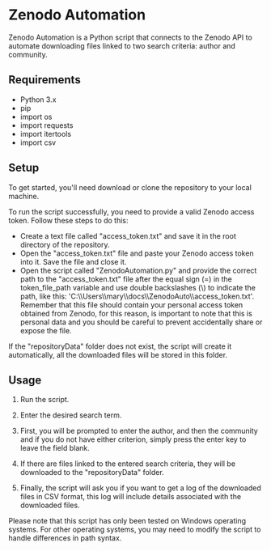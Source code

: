 # Zenodo Automation

Zenodo Automation is a Python script that connects to the Zenodo API to automate downloading files linked to two search criteria: author and community.

## Requirements

- Python 3.x
- pip
- import os
- import requests
- import itertools
- import csv

## Setup

To get started, you'll need download or clone the repository to your local machine.

To run the script successfully, you need to provide a valid Zenodo access token. Follow these steps to do this:
- Create a text file called "access_token.txt" and save it in the root directory of the repository.
- Open the "access_token.txt" file and paste your Zenodo access token into it. Save the file and close it.
- Open the script called "ZenodoAutomation.py" and provide the correct path to the "access_token.txt" file after the equal sign (=) in the token_file_path variable and use double backslashes (\\\) to indicate the path, like this: 'C:\\\Users\\\mary\\\docs\\\ZenodoAuto\\\access_token.txt'. Remember that this file should contain your personal access token obtained from Zenodo, for this reason, is important to note that this is personal data and you should be careful to prevent accidentally share or expose the file.

If the "repositoryData" folder does not exist, the script will create it automatically, all the downloaded files will be stored in this folder.

## Usage

1. Run the script.

2. Enter the desired search term.

3. First, you will be prompted to enter the author, and then the community and if you do not have either criterion, simply press the enter key to leave the field blank.

4. If there are files linked to the entered search criteria, they will be downloaded to the "repositoryData" folder.

5. Finally, the script will ask you if you want to get a log of the downloaded files in CSV format, this log will include details associated with the downloaded files.

Please note that this script has only been tested on Windows operating systems. For other operating systems, you may need to modify the script to handle differences in path syntax.
